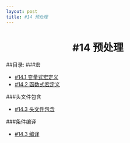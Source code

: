 ```yaml
---
layout: post
title: #14 预处理 
---
```

<h1 style="text-align:center">#14 预处理</h1>
##目录:
###宏
<ul>
<li> <a href="/post/14/14.1.html">#14.1 变量式宏定义<a></li>
<li> <a href="/post/14/14.2.html">#14.2 函数式宏定义</a> </li>
</ul>
###头文件包含
<ul>
<li> <a href="/post/14/14.3.html">#14.3 头文件包含</a> </li>
</ul>
###条件编译
<ul>
<li> <a href="/post/14/14.4.html">#14.3 编译</a> </li>
</ul>
